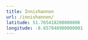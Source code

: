 ```yaml
---
title: Innishannon
url: /innishannon/
latitude: 51.765418200000006
longitude: -8.657848900000001
---
```

